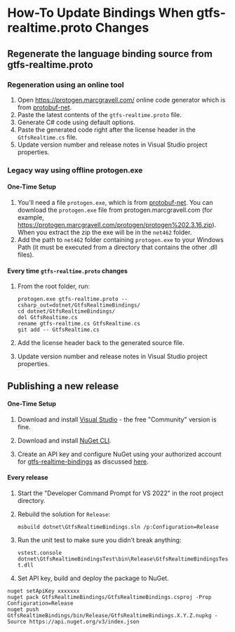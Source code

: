 # How-To Update Bindings When gtfs-realtime.proto Changes

## Regenerate the language binding source from gtfs-realtime.proto

### Regeneration using an online tool

1. Open https://protogen.marcgravell.com/ online code generator which is from [protobuf-net](https://github.com/mgravell/protobuf-net).
1. Paste the latest contents of the `gtfs-realtime.proto` file.
1. Generate C# code using default options.
1. Paste the generated code right after the license header in the `GtfsRealtime.cs` file.
1. Update version number and release notes in Visual Studio project properties.

### Legacy way using offline protogen.exe

#### One-Time Setup

1. You'll need a file `protogen.exe`, which is from [protobuf-net](https://github.com/mgravell/protobuf-net). You can download the `protogen.exe` file from protogen.marcgravell.com (for example, https://protogen.marcgravell.com/protogen/protogen%202.3.16.zip).  When you extract the zip the exe will be in the `net462` folder.
1. Add the path to `net462` folder containing `protogen.exe` to your Windows Path (it must be executed from a directory that contains the other .dll files).

#### Every time `gtfs-realtime.proto` changes

1. From the root folder, run:

    ```
    protogen.exe gtfs-realtime.proto --csharp_out=dotnet/GtfsRealtimeBindings/
    cd dotnet/GtfsRealtimeBindings/
    del GtfsRealtime.cs
    rename gtfs-realtime.cs GtfsRealtime.cs 
    git add -- GtfsRealtime.cs
    ```

1. Add the license header back to the generated source file.

1. Update version number and release notes in Visual Studio project properties.

## Publishing a new release

#### One-Time Setup

1. Download and install [Visual Studio](https://visualstudio.microsoft.com/downloads/) - the free "Community" version is fine.

1. Download and install [NuGet CLI](https://docs.microsoft.com/en-us/nuget/tools/nuget-exe-cli-reference).

1. Create an API key and configure NuGet using your authorized account for [gtfs-realtime-bindings](https://www.nuget.org/packages/GtfsRealtimeBindings/) as discussed [here](https://docs.microsoft.com/en-us/nuget/create-packages/publish-a-package).

#### Every release

1. Start the "Developer Command Prompt for VS 2022" in the root project directory.

2. Rebuild the solution for `Release`:

    `msbuild dotnet\GtfsRealtimeBindings.sln /p:Configuration=Release`

3. Run the unit test to make sure you didn't break anything:

    `vstest.console dotnet\GtfsRealtimeBindingsTest\bin\Release\GtfsRealtimeBindingsTest.dll`

4. Set API key, build and deploy the package to NuGet.

```
nuget setApiKey xxxxxxx
nuget pack GtfsRealtimeBindings/GtfsRealtimeBindings.csproj -Prop Configuration=Release
nuget push GtfsRealtimeBindings/bin/Release/GtfsRealtimeBindings.X.Y.Z.nupkg -Source https://api.nuget.org/v3/index.json
```
